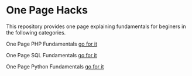One Page Hacks
===========================
This repository provides one page explaining fundamentals for beginers in the following categories.

One Page PHP Fundamentals <a href="https://github.com/mehikmat/One-Page-Hacks/wiki/One-Page-PHP-Fundamentals">go for it</a>

One Page SQL Fundamentals <a href="https://github.com/mehikmat/One-Page-Hacks/wiki/One-Page-SQL-Fundamentals">go for it</a>

One Page Python Fundamentals <a href="https://github.com/mehikmat/One-Page-Hacks/wiki/One-Page-Python-Fundamentals"> go for it</a>
